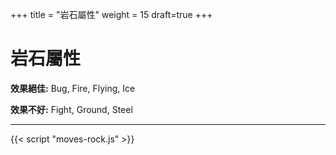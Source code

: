+++
title = "岩石屬性"
weight = 15
draft=true
+++

# 岩石屬性


**效果絕佳:**
<span class="TypeBlockList">Bug, Fire, Flying, Ice</span>

**效果不好:**
<span class="TypeBlockList">Fight, Ground, Steel</span>

---

<div id="MoveList"></div>

{{< script "moves-rock.js" >}}
<script type="text/javascript">
  window.addEventListener("parsePage", ()=>{
    TocInjector.parsePage("Move");
  });

</script>